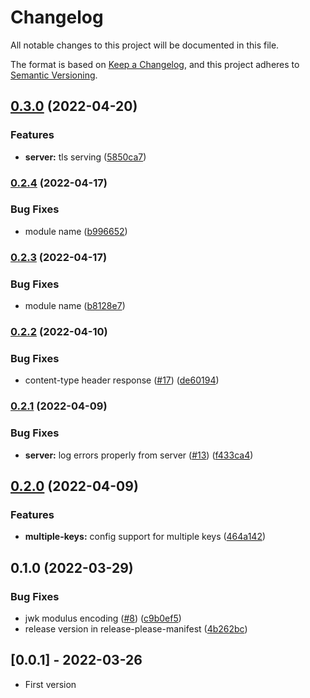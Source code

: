 # Changelog
All notable changes to this project will be documented in this file.

The format is based on [Keep a Changelog](https://keepachangelog.com/en/1.0.0/),
and this project adheres to [Semantic Versioning](https://semver.org/spec/v2.0.0.html).

## [0.3.0](https://github.com/benferreira/jwks-server/compare/v0.2.4...v0.3.0) (2022-04-20)


### Features

* **server:** tls serving ([5850ca7](https://github.com/benferreira/jwks-server/commit/5850ca71539c2568021f1ae7cd6764dc4facc27b))

### [0.2.4](https://github.com/benferreira/jwks-server/compare/v0.2.3...v0.2.4) (2022-04-17)


### Bug Fixes

* module name ([b996652](https://github.com/benferreira/jwks-server/commit/b9966524f9cec66b54bff3ecc2f1565c46260744))

### [0.2.3](https://github.com/benferreira/jwks-server/compare/v0.2.2...v0.2.3) (2022-04-17)


### Bug Fixes

* module name ([b8128e7](https://github.com/benferreira/jwks-server/commit/b8128e739378d72c91b7ba9637a7fec70a434d0c))

### [0.2.2](https://github.com/benferreira/jwks-server/compare/v0.2.1...v0.2.2) (2022-04-10)


### Bug Fixes

* content-type header response ([#17](https://github.com/benferreira/jwks-server/issues/17)) ([de60194](https://github.com/benferreira/jwks-server/commit/de601944a160b207d1fce18a5cb80306ac5ef03c))

### [0.2.1](https://github.com/benferreira/jwks-server/compare/v0.2.0...v0.2.1) (2022-04-09)


### Bug Fixes

* **server:** log errors properly from server ([#13](https://github.com/benferreira/jwks-server/issues/13)) ([f433ca4](https://github.com/benferreira/jwks-server/commit/f433ca4fc80c7f2484db75885f8eb2e5ff3b5a59))

## [0.2.0](https://github.com/benferreira/jwks-server/compare/v0.1.0...v0.2.0) (2022-04-09)


### Features

* **multiple-keys:** config support for multiple keys ([464a142](https://github.com/benferreira/jwks-server/commit/464a1423a416fab403878014f42785e563fa3f2c))

## 0.1.0 (2022-03-29)


### Bug Fixes

* jwk modulus encoding ([#8](https://github.com/benferreira/jwks-server/issues/8)) ([c9b0ef5](https://github.com/benferreira/jwks-server/commit/c9b0ef5757d49b3de831238b0b0e96490729db96))
* release version in release-please-manifest ([4b262bc](https://github.com/benferreira/jwks-server/commit/4b262bcdcd3793a20e6812be5db728e04fe23449))

## [0.0.1] - 2022-03-26

- First version
